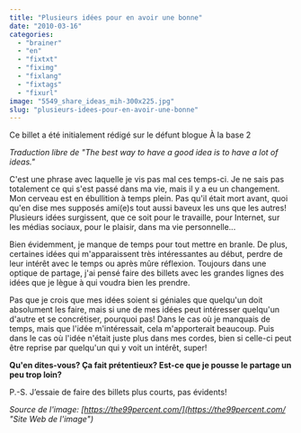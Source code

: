 ```yaml
---
title: "Plusieurs idées pour en avoir une bonne"
date: "2010-03-16"
categories: 
  - "brainer"
  - "en"
  - "fixtxt"
  - "fiximg"
  - "fixlang"
  - "fixtags"
  - "fixurl"
image: "5549_share_ideas_mih-300x225.jpg"
slug: "plusieurs-idees-pour-en-avoir-une-bonne"
---
```


Ce billet a été initialement rédigé sur le défunt blogue À la base 2

_Traduction libre de "The best way to have a good idea is to have a lot of ideas."_

C'est une phrase avec laquelle je vis pas mal ces temps-ci. Je ne sais pas totalement ce qui s'est passé dans ma vie, mais il y a eu un changement. Mon cerveau est en ébullition à temps plein. Pas qu'il était mort avant, quoi qu'en dise mes supposés ami(e)s tout aussi baveux les uns que les autres! Plusieurs idées surgissent, que ce soit pour le travaille, pour Internet, sur les médias sociaux, pour le plaisir, dans ma vie personnelle...

Bien évidemment, je manque de temps pour tout mettre en branle. De plus, certaines idées qui m'apparaissent très intéressantes au début, perdre de leur intérêt avec le temps ou après mûre réflexion. Toujours dans une optique de partage, j'ai pensé faire des billets avec les grandes lignes des idées que je lègue à qui voudra bien les prendre.

Pas que je crois que mes idées soient si géniales que quelqu'un doit absolument les faire, mais si une de mes idées peut intéresser quelqu'un d'autre et se concrétiser, pourquoi pas! Dans le cas où je manquais de temps, mais que l'idée m'intéressait, cela m'apporterait beaucoup. Puis dans le cas où l'idée n'était juste plus dans mes cordes, bien si celle-ci peut être reprise par quelqu'un qui y voit un intérêt, super!

**Qu'en dites-vous? Ça fait prétentieux? Est-ce que je pousse le partage un peu trop loin?**

P.-S. J’essaie de faire des billets plus courts, pas évidents!

_Source de l'image: [https://the99percent.com/](https://the99percent.com/ "Site Web de l'image")_
